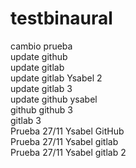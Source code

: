 # testbinaural  
cambio prueba  
update github  
update gitlab  
update gitlab Ysabel 2   
update gitlab 3  
update github ysabel  
github 
github 3  
gitlab 3  
Prueba 27/11 Ysabel GitHub  
Prueba 27/11 Ysabel gitlab   
Prueba 27/11 Ysabel gitlab 2 


